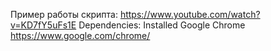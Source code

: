 Пример работы скрипта: https://www.youtube.com/watch?v=KD7fY5uFs1E
Dependencies: Installed Google Chrome https://www.google.com/chrome/
